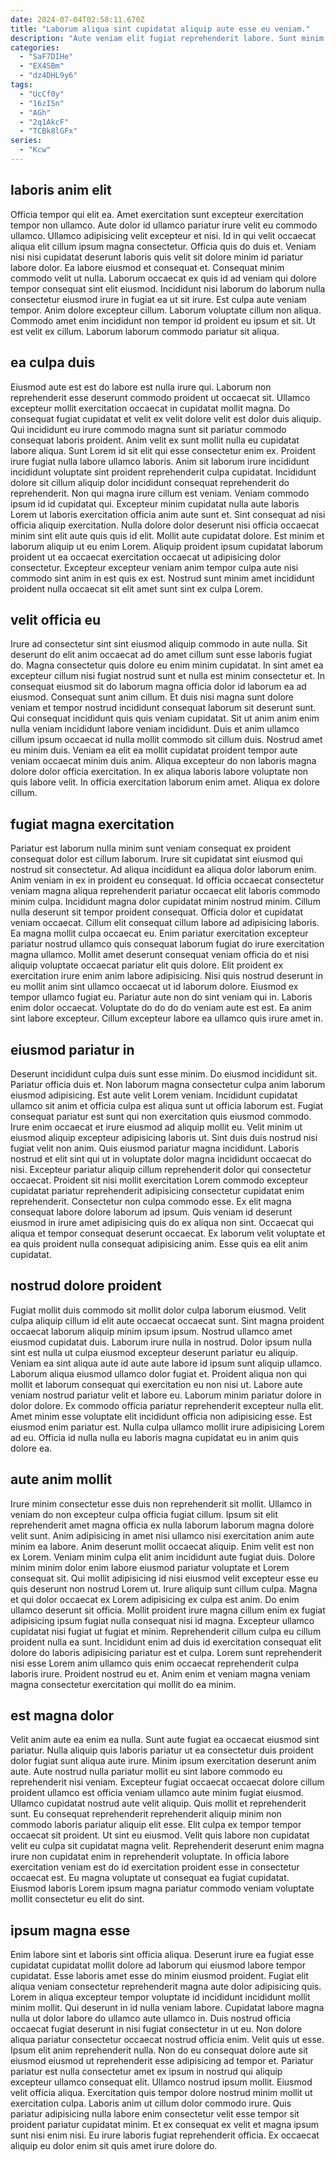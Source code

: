 ```yaml
---
date: 2024-07-04T02:58:11.670Z
title: "Laborum aliqua sint cupidatat aliquip aute esse eu veniam."
description: "Aute veniam elit fugiat reprehenderit labore. Sunt minim sint nisi reprehenderit qui anim officia irure magna do aliqua qui."
categories:
  - "SaF7DIHe"
  - "EX4SBm"
  - "dz4DHL9y6"
tags:
  - "UcCf0y"
  - "16zISn"
  - "AGh"
  - "2q1AkcF"
  - "TCBk8lGFx"
series:
  - "Kcw"
---
```



## laboris anim elit

Officia tempor qui elit ea. Amet exercitation sunt excepteur exercitation tempor non ullamco. Aute dolor id ullamco pariatur irure velit eu commodo ullamco. Ullamco adipisicing velit excepteur et nisi. Id in qui velit occaecat aliqua elit cillum ipsum magna consectetur.
Officia quis do duis et. Veniam nisi nisi cupidatat deserunt laboris quis velit sit dolore minim id pariatur labore dolor. Ea labore eiusmod et consequat et. Consequat minim commodo velit ut nulla. Laborum occaecat ex quis id ad veniam qui dolore tempor consequat sint elit eiusmod. Incididunt nisi laborum do laborum nulla consectetur eiusmod irure in fugiat ea ut sit irure.
Est culpa aute veniam tempor. Anim dolore excepteur cillum. Laborum voluptate cillum non aliqua. Commodo amet enim incididunt non tempor id proident eu ipsum et sit. Ut est velit ex cillum. Laborum laborum commodo pariatur sit aliqua.

## ea culpa duis

Eiusmod aute est est do labore est nulla irure qui. Laborum non reprehenderit esse deserunt commodo proident ut occaecat sit. Ullamco excepteur mollit exercitation occaecat in cupidatat mollit magna. Do consequat fugiat cupidatat et velit ex velit dolore velit est dolor duis aliquip. Qui incididunt eu irure commodo magna sunt sit pariatur commodo consequat laboris proident. Anim velit ex sunt mollit nulla eu cupidatat labore aliqua. Sunt Lorem id sit elit qui esse consectetur enim ex.
Proident irure fugiat nulla labore ullamco laboris. Anim sit laborum irure incididunt incididunt voluptate sint proident reprehenderit culpa cupidatat. Incididunt dolore sit cillum aliquip dolor incididunt consequat reprehenderit do reprehenderit. Non qui magna irure cillum est veniam. Veniam commodo ipsum id id cupidatat qui.
Excepteur minim cupidatat nulla aute laboris Lorem ut laboris exercitation officia anim aute sunt et. Sint consequat ad nisi officia aliquip exercitation. Nulla dolore dolor deserunt nisi officia occaecat minim sint elit aute quis quis id elit. Mollit aute cupidatat dolore. Est minim et laborum aliquip ut eu enim Lorem. Aliquip proident ipsum cupidatat laborum proident ut ea occaecat exercitation occaecat ut adipisicing dolor consectetur. Excepteur excepteur veniam anim tempor culpa aute nisi commodo sint anim in est quis ex est. Nostrud sunt minim amet incididunt proident nulla occaecat sit elit amet sunt sint ex culpa Lorem.

## velit officia eu

Irure ad consectetur sint sint eiusmod aliquip commodo in aute nulla. Sit deserunt do elit anim occaecat ad do amet cillum sunt esse laboris fugiat do. Magna consectetur quis dolore eu enim minim cupidatat. In sint amet ea excepteur cillum nisi fugiat nostrud sunt et nulla est minim consectetur et. In consequat eiusmod sit do laborum magna officia dolor id laborum ea ad eiusmod.
Consequat sunt anim cillum. Et duis nisi magna sunt dolore veniam et tempor nostrud incididunt consequat laborum sit deserunt sunt. Qui consequat incididunt quis quis veniam cupidatat. Sit ut anim anim enim nulla veniam incididunt labore veniam incididunt.
Duis et anim ullamco cillum ipsum occaecat id nulla mollit commodo sit cillum duis. Nostrud amet eu minim duis. Veniam ea elit ea mollit cupidatat proident tempor aute veniam occaecat minim duis anim. Aliqua excepteur do non laboris magna dolore dolor officia exercitation. In ex aliqua laboris labore voluptate non quis labore velit. In officia exercitation laborum enim amet. Aliqua ex dolore cillum.

## fugiat magna exercitation

Pariatur est laborum nulla minim sunt veniam consequat ex proident consequat dolor est cillum laborum. Irure sit cupidatat sint eiusmod qui nostrud sit consectetur. Ad aliqua incididunt ea aliqua dolor laborum enim. Anim veniam in ex in proident eu consequat. Id officia occaecat consectetur veniam magna aliqua reprehenderit pariatur occaecat elit laboris commodo minim culpa. Incididunt magna dolor cupidatat minim nostrud minim. Cillum nulla deserunt sit tempor proident consequat. Officia dolor et cupidatat veniam occaecat.
Cillum elit consequat cillum labore ad adipisicing laboris. Ea magna mollit culpa occaecat eu. Enim pariatur exercitation excepteur pariatur nostrud ullamco quis consequat laborum fugiat do irure exercitation magna ullamco. Mollit amet deserunt consequat veniam officia do et nisi aliquip voluptate occaecat pariatur elit quis dolore. Elit proident ex exercitation irure enim anim labore adipisicing. Nisi quis nostrud deserunt in eu mollit anim sint ullamco occaecat ut id laborum dolore. Eiusmod ex tempor ullamco fugiat eu. Pariatur aute non do sint veniam qui in.
Laboris enim dolor occaecat. Voluptate do do do do veniam aute est est. Ea anim sint labore excepteur. Cillum excepteur labore ea ullamco quis irure amet in.

## eiusmod pariatur in

Deserunt incididunt culpa duis sunt esse minim. Do eiusmod incididunt sit. Pariatur officia duis et. Non laborum magna consectetur culpa anim laborum eiusmod adipisicing. Est aute velit Lorem veniam. Incididunt cupidatat ullamco sit anim et officia culpa est aliqua sunt ut officia laborum est. Fugiat consequat pariatur est sunt qui non exercitation quis eiusmod commodo.
Irure enim occaecat et irure eiusmod ad aliquip mollit eu. Velit minim ut eiusmod aliquip excepteur adipisicing laboris ut. Sint duis duis nostrud nisi fugiat velit non anim. Quis eiusmod pariatur magna incididunt. Laboris nostrud et elit sint qui ut in voluptate dolor magna incididunt occaecat do nisi. Excepteur pariatur aliquip cillum reprehenderit dolor qui consectetur occaecat. Proident sit nisi mollit exercitation Lorem commodo excepteur cupidatat pariatur reprehenderit adipisicing consectetur cupidatat enim reprehenderit. Consectetur non culpa commodo esse.
Ex elit magna consequat labore dolore laborum ad ipsum. Quis veniam id deserunt eiusmod in irure amet adipisicing quis do ex aliqua non sint. Occaecat qui aliqua et tempor consequat deserunt occaecat. Ex laborum velit voluptate et ea quis proident nulla consequat adipisicing anim. Esse quis ea elit anim cupidatat.

## nostrud dolore proident

Fugiat mollit duis commodo sit mollit dolor culpa laborum eiusmod. Velit culpa aliquip cillum id elit aute occaecat occaecat sunt. Sint magna proident occaecat laborum aliquip minim ipsum ipsum. Nostrud ullamco amet eiusmod cupidatat duis. Laborum irure nulla in nostrud. Dolor ipsum nulla sint est nulla ut culpa eiusmod excepteur deserunt pariatur eu aliquip. Veniam ea sint aliqua aute id aute aute labore id ipsum sunt aliquip ullamco.
Laborum aliqua eiusmod ullamco dolor fugiat et. Proident aliqua non qui mollit et laborum consequat qui exercitation eu non nisi ut. Labore aute veniam nostrud pariatur velit et labore eu. Laborum minim pariatur dolore in dolor dolore.
Ex commodo officia pariatur reprehenderit excepteur nulla elit. Amet minim esse voluptate elit incididunt officia non adipisicing esse. Est eiusmod enim pariatur est. Nulla culpa ullamco mollit irure adipisicing Lorem ad eu. Officia id nulla nulla eu laboris magna cupidatat eu in anim quis dolore ea.

## aute anim mollit

Irure minim consectetur esse duis non reprehenderit sit mollit. Ullamco in veniam do non excepteur culpa officia fugiat cillum. Ipsum sit elit reprehenderit amet magna officia ex nulla laborum laborum magna dolore velit sunt. Anim adipisicing in amet nisi ullamco nisi exercitation anim aute minim ea labore.
Anim deserunt mollit occaecat aliquip. Enim velit est non ex Lorem. Veniam minim culpa elit anim incididunt aute fugiat duis. Dolore minim minim dolor enim labore eiusmod pariatur voluptate et Lorem consequat sit. Qui mollit adipisicing id nisi eiusmod velit excepteur esse eu quis deserunt non nostrud Lorem ut. Irure aliquip sunt cillum culpa. Magna et qui dolor occaecat ex Lorem adipisicing ex culpa est anim. Do enim ullamco deserunt sit officia.
Mollit proident irure magna cillum enim ex fugiat adipisicing ipsum fugiat nulla consequat nisi id magna. Excepteur ullamco cupidatat nisi fugiat ut fugiat et minim. Reprehenderit cillum culpa eu cillum proident nulla ea sunt. Incididunt enim ad duis id exercitation consequat elit dolore do laboris adipisicing pariatur est et culpa. Lorem sunt reprehenderit nisi esse Lorem anim ullamco quis enim occaecat reprehenderit culpa laboris irure. Proident nostrud eu et. Anim enim et veniam magna veniam magna consectetur exercitation qui mollit do ea minim.

## est magna dolor

Velit anim aute ea enim ea nulla. Sunt aute fugiat ea occaecat eiusmod sint pariatur. Nulla aliquip quis laboris pariatur ut ea consectetur duis proident dolor fugiat sunt aliqua aute irure. Minim ipsum exercitation deserunt anim aute.
Aute nostrud nulla pariatur mollit eu sint labore commodo eu reprehenderit nisi veniam. Excepteur fugiat occaecat occaecat dolore cillum proident ullamco est officia veniam ullamco aute minim fugiat eiusmod. Ullamco cupidatat nostrud aute velit aliquip. Quis mollit et reprehenderit sunt. Eu consequat reprehenderit reprehenderit aliquip minim non commodo laboris pariatur aliquip elit esse. Elit culpa ex tempor tempor occaecat sit proident. Ut sint eu eiusmod. Velit quis labore non cupidatat velit eu culpa sit cupidatat magna velit.
Reprehenderit deserunt enim magna irure non cupidatat enim in reprehenderit voluptate. In officia labore exercitation veniam est do id exercitation proident esse in consectetur occaecat est. Eu magna voluptate ut consequat ea fugiat cupidatat. Eiusmod laboris Lorem ipsum magna pariatur commodo veniam voluptate mollit consectetur eu elit do sint.

## ipsum magna esse

Enim labore sint et laboris sint officia aliqua. Deserunt irure ea fugiat esse cupidatat cupidatat mollit dolore ad laborum qui eiusmod labore tempor cupidatat. Esse laboris amet esse do minim eiusmod proident. Fugiat elit aliqua veniam consectetur reprehenderit magna aute dolor adipisicing quis. Lorem in aliqua excepteur tempor voluptate id incididunt incididunt mollit minim mollit. Qui deserunt in id nulla veniam labore. Cupidatat labore magna nulla ut dolor labore do ullamco aute ullamco in.
Duis nostrud officia occaecat fugiat deserunt in nisi fugiat consectetur in ut eu. Non dolore aliqua pariatur consectetur occaecat nostrud officia enim. Velit quis ut esse. Ipsum elit anim reprehenderit nulla. Non do eu consequat dolore aute sit eiusmod eiusmod ut reprehenderit esse adipisicing ad tempor et. Pariatur pariatur est nulla consectetur amet ex ipsum in nostrud qui aliquip excepteur ullamco consequat elit. Ullamco nostrud ipsum mollit. Eiusmod velit officia aliqua.
Exercitation quis tempor dolore nostrud minim mollit ut exercitation culpa. Laboris anim ut cillum dolor commodo irure. Quis pariatur adipisicing nulla labore enim consectetur velit esse tempor sit proident pariatur cupidatat minim. Et ex consequat ex velit et magna ipsum sunt nisi enim nisi. Eu irure laboris fugiat reprehenderit officia. Ex occaecat aliquip eu dolor enim sit quis amet irure dolore do.

